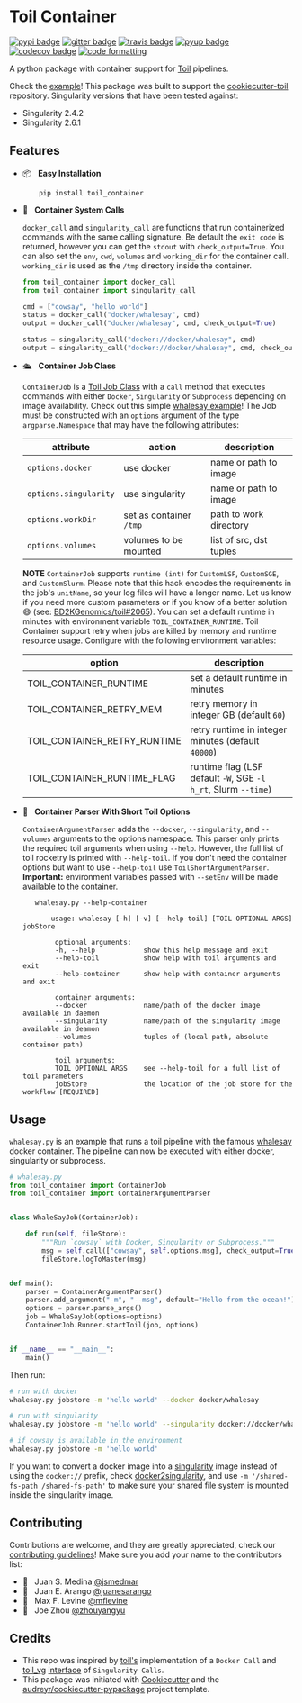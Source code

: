 # Toil Container

[![pypi badge][pypi_badge]][pypi_base]
[![gitter badge][gitter_badge]][gitter_base]
[![travis badge][travis_badge]][travis_base]
[![pyup badge][pyup_badge]][pyup_base]
[![codecov badge][codecov_badge]][codecov_base]
[![code formatting][black_badge]][black_base]

A python package with container support for [Toil] pipelines.

Check the [example](#usage)! This package was built to support the [cookiecutter-toil] repository. Singularity versions that have been tested against:

* Singularity 2.4.2
* Singularity 2.6.1

## Features

- 📦 &nbsp; **Easy Installation**

          pip install toil_container

- 🐳 &nbsp; **Container System Calls**

    `docker_call` and `singularity_call` are functions that run containerized commands with the same calling signature. Be default the `exit code` is returned, however you can get the `stdout` with `check_output=True`. You can also set the `env`, `cwd`, `volumes` and `working_dir` for the container call. `working_dir` is used as the `/tmp` directory inside the container.

    ```python
    from toil_container import docker_call
    from toil_container import singularity_call

    cmd = ["cowsay", "hello world"]
    status = docker_call("docker/whalesay", cmd)
    output = docker_call("docker/whalesay", cmd, check_output=True)

    status = singularity_call("docker://docker/whalesay", cmd)
    output = singularity_call("docker://docker/whalesay", cmd, check_output=True)
    ```

- 🛳 &nbsp; **Container Job Class**

    `ContainerJob` is a [Toil Job Class] with a `call` method that executes commands with either `Docker`, `Singularity` or `Subprocess` depending on image availability. Check out this simple [whalesay example](#usage)! The Job must be constructed with an `options` argument of the type `argparse.Namespace` that may have the following attributes:

    | attribute             | action                  | description             |
    | --------------------- | ----------------------- | ----------------------- |
    | `options.docker`      | use docker              | name or path to image   |
    | `options.singularity` | use singularity         | name or path to image   |
    | `options.workDir`     | set as container `/tmp` | path to work directory  |
    | `options.volumes`     | volumes to be mounted   | list of src, dst tuples |

    <a id="custom-lsf-support">**NOTE**</a> `ContainerJob` supports `runtime (int)` for `CustomLSF`, `CustomSGE`, and `CustomSlurm`. Please note that this hack encodes the requirements in the job's `unitName`, so your log files will have a longer name. Let us know if you need more custom parameters or if you know of a better solution 😄 (see: [BD2KGenomics/toil#2065]). You can set a default runtime in minutes with environment variable `TOIL_CONTAINER_RUNTIME`. Toil Container support retry when jobs are killed by memory and runtime resource usage. Configure with the following environment variables:

    | option                       | description                                                    |
    | ---------------------------- | -------------------------------------------------------------- |
    | TOIL_CONTAINER_RUNTIME       | set a default runtime in minutes                               |
    | TOIL_CONTAINER_RETRY_MEM     | retry memory in integer GB (default `60`)                      |
    | TOIL_CONTAINER_RETRY_RUNTIME | retry runtime in integer minutes (default `40000`)             |
    | TOIL_CONTAINER_RUNTIME_FLAG  | runtime flag (LSF default `-W`, SGE `-l h_rt`, Slurm `--time`) |

- 📘 &nbsp; **Container Parser With Short Toil Options**

    `ContainerArgumentParser` adds the `--docker`, `--singularity`, and `--volumes` arguments to the options namespace. This parser only prints the required toil arguments when using `--help`. However, the full list of toil rocketry is printed with `--help-toil`. If you don't need the container options but want to use `--help-toil` use `ToilShortArgumentParser`. **Important:** environment variables passed with `--setEnv` will be made available to the container.

         whalesay.py --help-container

             usage: whalesay [-h] [-v] [--help-toil] [TOIL OPTIONAL ARGS] jobStore

              optional arguments:
              -h, --help            show this help message and exit
              --help-toil           show help with toil arguments and exit
              --help-container      show help with container arguments and exit

              container arguments:
              --docker              name/path of the docker image available in daemon
              --singularity         name/path of the singularity image available in deamon
              --volumes             tuples of (local path, absolute container path)

              toil arguments:
              TOIL OPTIONAL ARGS    see --help-toil for a full list of toil parameters
              jobStore              the location of the job store for the workflow [REQUIRED]

## Usage

`whalesay.py` is an example that runs a toil pipeline with the famous [whalesay] docker container. The pipeline can now be executed with either docker, singularity or subprocess.

```python
# whalesay.py
from toil_container import ContainerJob
from toil_container import ContainerArgumentParser


class WhaleSayJob(ContainerJob):

    def run(self, fileStore):
        """Run `cowsay` with Docker, Singularity or Subprocess."""
        msg = self.call(["cowsay", self.options.msg], check_output=True)
        fileStore.logToMaster(msg)


def main():
    parser = ContainerArgumentParser()
    parser.add_argument("-m", "--msg", default="Hello from the ocean!")
    options = parser.parse_args()
    job = WhaleSayJob(options=options)
    ContainerJob.Runner.startToil(job, options)


if __name__ == "__main__":
    main()
```

Then run:

```bash
# run with docker
whalesay.py jobstore -m 'hello world' --docker docker/whalesay

# run with singularity
whalesay.py jobstore -m 'hello world' --singularity docker://docker/whalesay

# if cowsay is available in the environment
whalesay.py jobstore -m 'hello world'
```

If you want to convert a docker image into a [singularity] image instead of using the `docker://` prefix, check [docker2singularity], and use `-m '/shared-fs-path /shared-fs-path'` to make sure your shared file system is mounted inside the singularity image.

## Contributing

Contributions are welcome, and they are greatly appreciated, check our [contributing guidelines](.github/CONTRIBUTING.md)! Make sure you add your name to the contributors list:

- 🐋 &nbsp; Juan S. Medina [@jsmedmar](https://github.com/jsmedmar)
- 🐴 &nbsp; Juan E. Arango [@juanesarango](https://github.com/juanesarango)
- 🐒 &nbsp; Max F. Levine [@mflevine](https://github.com/mflevine)
- 🐼 &nbsp; Joe Zhou [@zhouyangyu](https://github.com/zhouyangyu)

## Credits

- This repo was inspired by [toil's][toil_docker] implementation of a `Docker Call` and [toil_vg] [interface][singularity_pr] of `Singularity Calls`.
- This package was initiated with [Cookiecutter] and the [audreyr/cookiecutter-pypackage] project template.

<!-- References -->

[audreyr/cookiecutter-pypackage]: https://github.com/audreyr/cookiecutter-pypackage
[bd2kgenomics/toil#2065]: https://github.com/BD2KGenomics/toil/issues/2065
[cookiecutter-toil]: https://github.com/papaemmelab/cookiecutter-toil
[cookiecutter]: https://github.com/audreyr/cookiecutter
[docker2singularity]: https://github.com/singularityware/docker2singularity
[singularity_pr]: https://github.com/BD2KGenomics/toil/pull/1805
[singularity]: http://singularity.lbl.gov/
[toil job class]: http://toil.readthedocs.io/en/latest/developingWorkflows/toilAPI.html#toil.job.Job
[toil_docker]: https://github.com/BD2KGenomics/toil/blob/master/src/toil/lib/docker.py
[toil_vg]: https://github.com/vgteam/toil-vg
[toil]: http://toil.readthedocs.io/
[whalesay]: https://hub.docker.com/r/docker/whalesay/

<!-- Badges -->

[codecov_badge]: https://codecov.io/gh/papaemmelab/toil_container/branch/master/graph/badge.svg
[codecov_base]: https://codecov.io/gh/papaemmelab/toil_container
[gitter_badge]: https://badges.gitter.im/papaemmelab/toil_container/Lobby.svg
[gitter_base]: https://gitter.im/toil_container
[pypi_badge]: https://img.shields.io/pypi/v/toil_container.svg
[pypi_base]: https://pypi.python.org/pypi/toil_container
[pyup_badge]: https://pyup.io/repos/github/papaemmelab/toil_container/shield.svg
[pyup_base]: https://pyup.io/repos/github/papaemmelab/toil_container/
[travis_badge]: https://img.shields.io/travis/papaemmelab/toil_container/master.svg
[travis_base]: https://travis-ci.org/papaemmelab/toil_container
[black_badge]: https://img.shields.io/badge/code%20style-black-000000.svg
[black_base]: https://github.com/ambv/black
